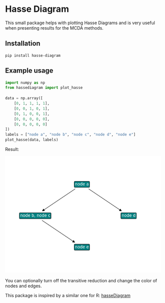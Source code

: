 # Hasse Diagram

This small package helps with plotting Hasse Diagrams and is very useful when presenting results for the MCDA methods.

## Installation

```
pip install hasse-diagram
```

## Example usage
```python
import numpy as np
from hassediagram import plot_hasse

data = np.array([
    [0, 1, 1, 1, 1],
    [0, 0, 1, 0, 1],
    [0, 1, 0, 0, 1],
    [0, 0, 0, 0, 0],
    [0, 0, 0, 0, 0]
])
labels = ["node a", "node b", "node c", "node d", "node e"]
plot_hasse(data, labels)
```

Result:

![img.png](./images/example_plot1.png)

You can optionally turn off the transitive reduction and change the color of nodes and edges.

This package is inspired by a similar one for R: [hasseDiagram](https://github.com/kciomek/hasseDiagram)